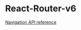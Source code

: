 # React-Router-v6

[Navigation API reference]("https://developer.chrome.com/docs/web-platform/navigation-api/")
